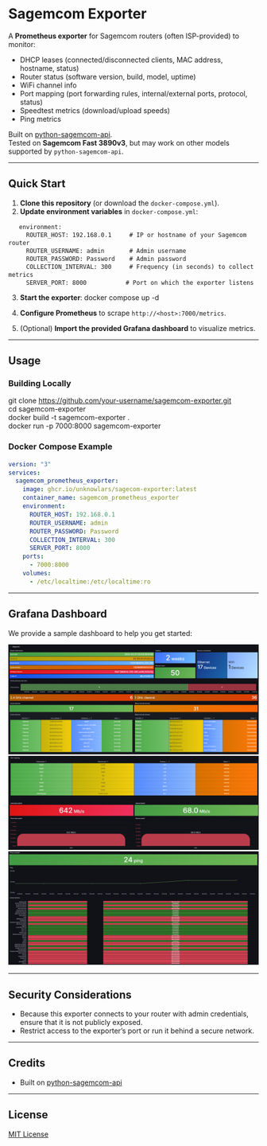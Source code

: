# Sagemcom Exporter

A **Prometheus exporter** for Sagemcom routers (often ISP-provided) to monitor:

- DHCP leases (connected/disconnected clients, MAC address, hostname, status)
- Router status (software version, build, model, uptime)
- WiFi channel info
- Port mapping (port forwarding rules, internal/external ports, protocol, status)
- Speedtest metrics (download/upload speeds)
- Ping metrics

Built on [python-sagemcom-api](https://github.com/iMicknl/python-sagemcom-api).  
Tested on **Sagemcom Fast 3890v3**, but may work on other models supported by `python-sagemcom-api`.

---

## Quick Start

1. **Clone this repository** (or download the `docker-compose.yml`).
2. **Update environment variables** in `docker-compose.yml`:
```
   environment:
     ROUTER_HOST: 192.168.0.1     # IP or hostname of your Sagemcom router
     ROUTER_USERNAME: admin       # Admin username
     ROUTER_PASSWORD: Password    # Admin password
     COLLECTION_INTERVAL: 300     # Frequency (in seconds) to collect metrics
     SERVER_PORT: 8000           # Port on which the exporter listens
```
3. **Start the exporter**:
   docker compose up -d

4. **Configure Prometheus** to scrape `http://<host>:7000/metrics`.
5. (Optional) **Import the provided Grafana dashboard** to visualize metrics.

---

## Usage

### Building Locally

git clone https://github.com/your-username/sagemcom-exporter.git  
cd sagemcom-exporter  
docker build -t sagemcom-exporter .  
docker run -p 7000:8000 sagemcom-exporter  

### Docker Compose Example
```yaml
version: "3"
services:
  sagemcom_prometheus_exporter:
    image: ghcr.io/unknowlars/sagecom-exporter:latest
    container_name: sagemcom_prometheus_exporter
    environment:
      ROUTER_HOST: 192.168.0.1
      ROUTER_USERNAME: admin
      ROUTER_PASSWORD: Password
      COLLECTION_INTERVAL: 300
      SERVER_PORT: 8000
    ports:
      - 7000:8000
    volumes:
      - /etc/localtime:/etc/localtime:ro
```
---

## Grafana Dashboard

We provide a sample dashboard to help you get started:

![Screenshot 1](Sagecom-grafana_1.png)  
![Screenshot 2](Sagecom-grafana_2.png)  
![Screenshot 3](Sagecom-grafana_3.png)

---

## Security Considerations

- Because this exporter connects to your router with admin credentials, ensure that it is not publicly exposed.
- Restrict access to the exporter’s port or run it behind a secure network.

---

## Credits

- Built on [python-sagemcom-api](https://github.com/iMicknl/python-sagemcom-api)

---

## License

[MIT License](./LICENSE)
